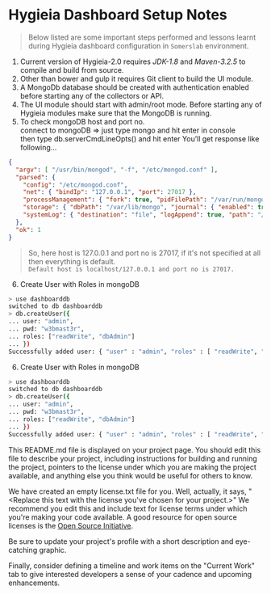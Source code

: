 # Hygieia Dashboard Setup Notes

>Below listed are some important steps performed and lessons learnt during Hygieia dashboard configuration in `Somerslab` environment.

 1. Current version of Hygieia-2.0 requires *JDK-1.8* and *Maven-3.2.5* to compile and build from source.
 2. Other than bower and gulp it requires Git client to build the UI module.
 3. A MongoDb database should be created with authentication enabled before starting any of the collectors or API.
 4. The UI module should start with admin/root mode. Before starting any of Hygieia modules make sure that the MongoDB is running.
 5. To check mongoDB host and port no.  
 connect to mongoDB => just type mongo and hit enter in console  
then type db.serverCmdLineOpts() and hit enter  You’ll get response like following…   
```json
{
  "argv": [ "/usr/bin/mongod", "-f", "/etc/mongod.conf" ],
  "parsed": {
    "config": "/etc/mongod.conf",
    "net": { "bindIp": "127.0.0.1", "port": 27017 },
    "processManagement": { "fork": true, "pidFilePath": "/var/run/mongodb/mongod.pid"  },
    "storage": { "dbPath": "/var/lib/mongo", "journal": { "enabled": true } },
    "systemLog": { "destination": "file", "logAppend": true, "path": "/var/log/mongodb/mongod.log" }
  },
  "ok": 1
}
```  
>So, here host is 127.0.0.1 and port no is 27017, if it's not specified at all then everything is default.  
`Default host is localhost/127.0.0.1 and port no is 27017.`
6.	Create User with Roles in mongoDB
```sh
> use dashboarddb
switched to db dashboarddb
> db.createUser({
... user: "admin",
... pwd: "w3bmast3r",
... roles: ["readWrite", "dbAdmin"]
... })
Successfully added user: { "user" : "admin", "roles" : [ "readWrite", "dbAdmin" ] }
```  
6.	Create User with Roles in mongoDB
```sh
> use dashboarddb
switched to db dashboarddb
> db.createUser({
... user: "admin",
... pwd: "w3bmast3r",
... roles: ["readWrite", "dbAdmin"]
... })
Successfully added user: { "user" : "admin", "roles" : [ "readWrite", "dbAdmin" ] }
```

This README.md file is displayed on your project page. You should edit this 
file to describe your project, including instructions for building and 
running the project, pointers to the license under which you are making the 
project available, and anything else you think would be useful for others to
know.

We have created an empty license.txt file for you. Well, actually, it says,
"<Replace this text with the license you've chosen for your project.>" We 
recommend you edit this and include text for license terms under which you're
making your code available. A good resource for open source licenses is the 
[Open Source Initiative](http://opensource.org/).

Be sure to update your project's profile with a short description and 
eye-catching graphic.

Finally, consider defining a timeline and work items on the "Current Work" tab 
to give interested developers a sense of your cadence and upcoming enhancements.
